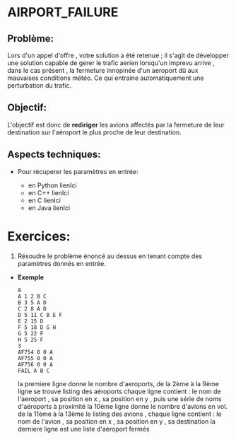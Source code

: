 # AIRPORT_FAILURE

## Problème:
Lors d'un appel d'offre , votre solution a été retenue ; il s'agit de développer une solution capable de gerer le trafic aerien lorsqu'un
imprevu arrive , dans le cas présent , la fermeture innopinée d'un aeroport dû aux mauvaises conditions météo.
Ce qui entraine automatiquement une perturbation du trafic.

## Objectif:
L'objectif est donc de **rediriger** les avions affectés par la fermeture de leur destination sur l'aéroport le plus proche de leur destination.

## Aspects techniques:
+ Pour récuperer les paramètres en entrée:

  + en Python lienIci
  + en C++ lienIci
  + en C lienIci
  + en Java lienIci
  
  
# Exercices:

1) Résoudre le problème énoncé au dessus en tenant compte des paramètres donnés en entrée.

+ **Exemple**
  ```
  8
  A 1 2 B C
  B 3 5 A D
  C 2 8 A D
  D 5 11 C B E F
  E 2 15 D
  F 5 18 D G H
  G 5 22 F
  H 5 25 F
  3
  AF754 0 0 A
  AF755 0 0 A
  AF756 0 0 A
  FAIL A B C
  ```
  la premiere ligne donne le nombre d'aeroports,
  de la 2ème à la 9ème ligne se trouve listing des aéroports 
  chaque ligne contient : le nom de l'aeroport , sa position en x , sa position en y , puis une série de noms d'aéroports à proximité
  la 10ème ligne donne le nombre d'avions en vol.
  de la 11ème à la 13ème le listing des avions , chaque ligne contient : le nom de l'avion , sa position en x , sa position en y , sa destination
  la derniere ligne est une liste d'aéroport fermés
